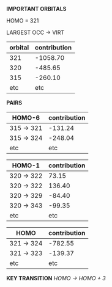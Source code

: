 **IMPORTANT ORBITALS**

HOMO = 321 

LARGEST OCC -> VIRT 

| orbital | contribution |
|---------|--------------|
| 321     |  -1058.70    |
| 320     |  -485.65     |
| 315     |  -260.10     |
| etc     | etc          |

**PAIRS**

|HOMO-6    | contribution |
|----------|--------------|
|315 -> 321| -131.24      |
|315 -> 324| -248.04      |
| etc      |  etc         |


| HOMO-1   | contribution |
|----------|--------------|
|320 -> 322|   73.15      |
|320 -> 322|  136.40      |
|320 -> 329|  -84.40      |
|320 -> 343|  -99.35      |
|etc       |   etc        | 

|HOMO      | contribution |
|----------|--------------|
|321 -> 324|  -782.55     |
|321 -> 323|  -139.37     |
| etc      | etc          |
                                                                                 
**KEY TRANSITION**
*HOMO -> HOMO + 3* 
            
